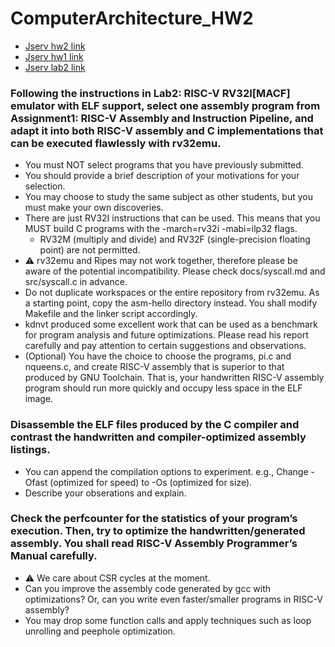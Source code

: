 # ComputerArchitecture_HW2
* [Jserv hw2 link](https://hackmd.io/@sysprog/2023-arch-homework2)
* [Jserv hw1 link](https://hackmd.io/WblzsyE6Q1-1I5MlsTjKOA?view)
* [Jserv lab2 link](https://hackmd.io/@sysprog/SJAR5XMmi)

### Following the instructions in Lab2: RISC-V RV32I[MACF] emulator with ELF support, select one assembly program from Assignment1: RISC-V Assembly and Instruction Pipeline, and adapt it into both RISC-V assembly and C implementations that can be executed flawlessly with rv32emu.
* You must NOT select programs that you have previously submitted.
* You should provide a brief description of your motivations for your selection.
* You may choose to study the same subject as other students, but you must make your own discoveries.
* There are just RV32I instructions that can be used. This means that you MUST build C programs with the -march=rv32i -mabi=ilp32 flags.
    *  RV32M (multiply and divide) and RV32F (single-precision floating point) are not permitted.
* :warning: rv32emu and Ripes may not work together, therefore please be aware of the potential incompatibility. Please check docs/syscall.md and src/syscall.c in advance.
* Do not duplicate workspaces or the entire repository from rv32emu. As a starting point, copy the asm-hello directory instead. You shall modify Makefile and the linker script accordingly.
* kdnvt produced some excellent work that can be used as a benchmark for program analysis and future optimizations. Please read his report carefully and pay attention to certain suggestions and observations.
* (Optional) You have the choice to choose the programs, pi.c and nqueens.c, and create RISC-V assembly that is superior to that produced by GNU Toolchain. That is, your handwritten RISC-V assembly program should run more quickly and occupy less space in the ELF image.

### Disassemble the ELF files produced by the C compiler and contrast the handwritten and compiler-optimized assembly listings.

* You can append the compilation options to experiment. e.g., Change -Ofast (optimized for speed) to -Os (optimized for size).
* Describe your obserations and explain.

### Check the perfcounter for the statistics of your program’s execution. Then, try to optimize the handwritten/generated assembly. You shall read RISC-V Assembly Programmer’s Manual carefully.

* :warning: We care about CSR cycles at the moment.
* Can you improve the assembly code generated by gcc with optimizations? Or, can you write even faster/smaller programs in RISC-V assembly?
* You may drop some function calls and apply techniques such as loop unrolling and peephole optimization.

 
